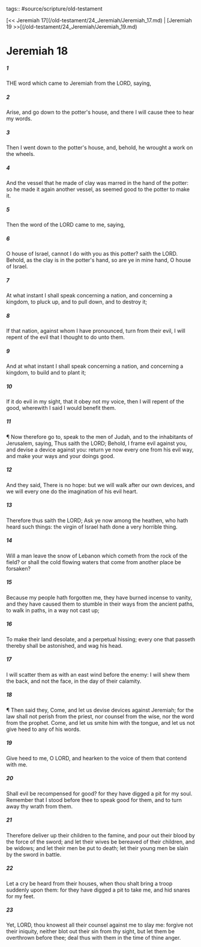 tags:: #source/scripture/old-testament

[<< Jeremiah 17[(/old-testament/24_Jeremiah/Jeremiah_17.md) | [Jeremiah 19 >>[(/old-testament/24_Jeremiah/Jeremiah_19.md)

# Jeremiah 18

##### 1

THE word which came to Jeremiah from the LORD, saying,

##### 2

Arise, and go down to the potter's house, and there I will cause thee to hear my words.

##### 3

Then I went down to the potter's house, and, behold, he wrought a work on the wheels.

##### 4

And the vessel that he made of clay was marred in the hand of the potter: so he made it again another vessel, as seemed good to the potter to make it.

##### 5

Then the word of the LORD came to me, saying,

##### 6

O house of Israel, cannot I do with you as this potter? saith the LORD. Behold, as the clay is in the potter's hand, so are ye in mine hand, O house of Israel.

##### 7

At what instant I shall speak concerning a nation, and concerning a kingdom, to pluck up, and to pull down, and to destroy it;

##### 8

If that nation, against whom I have pronounced, turn from their evil, I will repent of the evil that I thought to do unto them.

##### 9

And at what instant I shall speak concerning a nation, and concerning a kingdom, to build and to plant it;

##### 10

If it do evil in my sight, that it obey not my voice, then I will repent of the good, wherewith I said I would benefit them.

##### 11

¶ Now therefore go to, speak to the men of Judah, and to the inhabitants of Jerusalem, saying, Thus saith the LORD; Behold, I frame evil against you, and devise a device against you: return ye now every one from his evil way, and make your ways and your doings good.

##### 12

And they said, There is no hope: but we will walk after our own devices, and we will every one do the imagination of his evil heart.

##### 13

Therefore thus saith the LORD; Ask ye now among the heathen, who hath heard such things: the virgin of Israel hath done a very horrible thing.

##### 14

Will a man leave the snow of Lebanon which cometh from the rock of the field? or shall the cold flowing waters that come from another place be forsaken?

##### 15

Because my people hath forgotten me, they have burned incense to vanity, and they have caused them to stumble in their ways from the ancient paths, to walk in paths, in a way not cast up;

##### 16

To make their land desolate, and a perpetual hissing; every one that passeth thereby shall be astonished, and wag his head.

##### 17

I will scatter them as with an east wind before the enemy: I will shew them the back, and not the face, in the day of their calamity.

##### 18

¶ Then said they, Come, and let us devise devices against Jeremiah; for the law shall not perish from the priest, nor counsel from the wise, nor the word from the prophet. Come, and let us smite him with the tongue, and let us not give heed to any of his words.

##### 19

Give heed to me, O LORD, and hearken to the voice of them that contend with me.

##### 20

Shall evil be recompensed for good? for they have digged a pit for my soul. Remember that I stood before thee to speak good for them, and to turn away thy wrath from them.

##### 21

Therefore deliver up their children to the famine, and pour out their blood by the force of the sword; and let their wives be bereaved of their children, and be widows; and let their men be put to death; let their young men be slain by the sword in battle.

##### 22

Let a cry be heard from their houses, when thou shalt bring a troop suddenly upon them: for they have digged a pit to take me, and hid snares for my feet.

##### 23

Yet, LORD, thou knowest all their counsel against me to slay me: forgive not their iniquity, neither blot out their sin from thy sight, but let them be overthrown before thee; deal thus with them in the time of thine anger.
